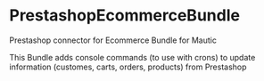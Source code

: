 # PrestashopEcommerceBundle
Prestashop connector for Ecommerce Bundle for Mautic

This Bundle adds console commands (to use with crons) to update information (customes, carts, orders, products) from Prestashop

